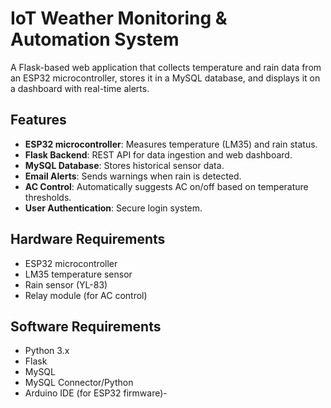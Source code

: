 # IoT Weather Monitoring & Automation System

A Flask-based web application that collects temperature and rain data from an ESP32 microcontroller, stores it in a MySQL database, and displays it on a dashboard with real-time alerts.

## Features
- **ESP32 microcontroller**: Measures temperature (LM35) and rain status.
- **Flask Backend**: REST API for data ingestion and web dashboard.
- **MySQL Database**: Stores historical sensor data.
- **Email Alerts**: Sends warnings when rain is detected.
- **AC Control**: Automatically suggests AC on/off based on temperature thresholds.
- **User Authentication**: Secure login system.

## Hardware Requirements
- ESP32 microcontroller
- LM35 temperature sensor
- Rain sensor (YL-83)
- Relay module (for AC control)

## Software Requirements
- Python 3.x
- Flask
- MySQL
- MySQL Connector/Python
- Arduino IDE (for ESP32 firmware)-
